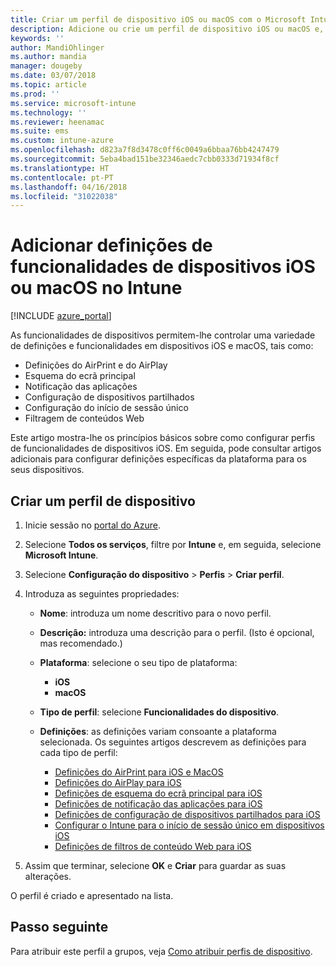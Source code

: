 ```yaml
---
title: Criar um perfil de dispositivo iOS ou macOS com o Microsoft Intune – Azure | Microsoft Docs
description: Adicione ou crie um perfil de dispositivo iOS ou macOS e, em seguida, configure as definições do AirPrint, AirPlay, esquema do ecrã principal, notificação das aplicações, dispositivos partilhados, início de sessão único e definições de filtros de conteúdo Web no Microsoft Intune.
keywords: ''
author: MandiOhlinger
ms.author: mandia
manager: dougeby
ms.date: 03/07/2018
ms.topic: article
ms.prod: ''
ms.service: microsoft-intune
ms.technology: ''
ms.reviewer: heenamac
ms.suite: ems
ms.custom: intune-azure
ms.openlocfilehash: d823a7f8d3478c0ff6c0049a6bbaa76bb4247479
ms.sourcegitcommit: 5eba4bad151be32346aedc7cbb0333d71934f8cf
ms.translationtype: HT
ms.contentlocale: pt-PT
ms.lasthandoff: 04/16/2018
ms.locfileid: "31022038"
---
```

# <a name="add-ios-or-macos-device-feature-settings-in-intune"></a>Adicionar definições de funcionalidades de dispositivos iOS ou macOS no Intune

[!INCLUDE [azure_portal](./includes/azure_portal.md)]

As funcionalidades de dispositivos permitem-lhe controlar uma variedade de definições e funcionalidades em dispositivos iOS e macOS, tais como:

- Definições do AirPrint e do AirPlay
- Esquema do ecrã principal
- Notificação das aplicações
- Configuração de dispositivos partilhados
- Configuração do início de sessão único
- Filtragem de conteúdos Web

Este artigo mostra-lhe os princípios básicos sobre como configurar perfis de funcionalidades de dispositivos iOS. Em seguida, pode consultar artigos adicionais para configurar definições específicas da plataforma para os seus dispositivos.

## <a name="create-a-device-profile"></a>Criar um perfil de dispositivo

1. Inicie sessão no [portal do Azure](https://portal.azure.com).
2. Selecione **Todos os serviços**, filtre por **Intune** e, em seguida, selecione **Microsoft Intune**.
3. Selecione **Configuração do dispositivo** > **Perfis** > **Criar perfil**.
4. Introduza as seguintes propriedades:

   - **Nome**: introduza um nome descritivo para o novo perfil.
   - **Descrição:** introduza uma descrição para o perfil. (Isto é opcional, mas recomendado.)
   - **Plataforma**: selecione o seu tipo de plataforma:
     - **iOS**
     - **macOS**
   - **Tipo de perfil**: selecione **Funcionalidades do dispositivo**.
   - **Definições**: as definições variam consoante a plataforma selecionada. Os seguintes artigos descrevem as definições para cada tipo de perfil:

     - [Definições do AirPrint para iOS e MacOS](air-print-settings-ios-macos.md)
     - [Definições do AirPlay para iOS](airplay-settings-ios.md)
     - [Definições de esquema do ecrã principal para iOS](home-screen-settings-ios.md)
     - [Definições de notificação das aplicações para iOS](app-notification-settings-ios.md)
     - [Definições de configuração de dispositivos partilhados para iOS](shared-device-settings-ios.md)
     - [Configurar o Intune para o início de sessão único em dispositivos iOS](sso-ios.md)
     - [Definições de filtros de conteúdo Web para iOS](web-content-filter-settings-ios.md)

5. Assim que terminar, selecione **OK** e **Criar** para guardar as suas alterações.

O perfil é criado e apresentado na lista.

## <a name="next-step"></a>Passo seguinte

Para atribuir este perfil a grupos, veja [Como atribuir perfis de dispositivo](device-profile-assign.md).